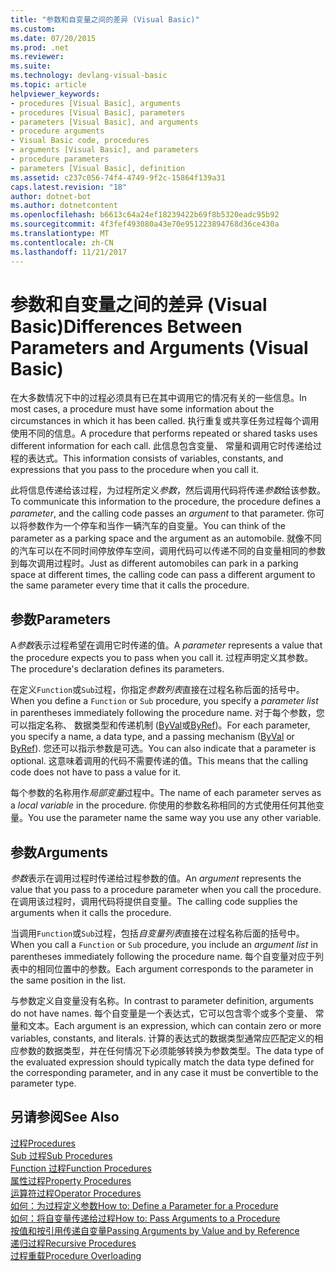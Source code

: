 ```yaml
---
title: "参数和自变量之间的差异 (Visual Basic)"
ms.custom: 
ms.date: 07/20/2015
ms.prod: .net
ms.reviewer: 
ms.suite: 
ms.technology: devlang-visual-basic
ms.topic: article
helpviewer_keywords:
- procedures [Visual Basic], arguments
- procedures [Visual Basic], parameters
- parameters [Visual Basic], and arguments
- procedure arguments
- Visual Basic code, procedures
- arguments [Visual Basic], and parameters
- procedure parameters
- parameters [Visual Basic], definition
ms.assetid: c237c056-74f4-4749-9f2c-15864f139a31
caps.latest.revision: "18"
author: dotnet-bot
ms.author: dotnetcontent
ms.openlocfilehash: b6613c64a24ef18239422b69f8b5320eadc95b92
ms.sourcegitcommit: 4f3fef493080a43e70e951223894768d36ce430a
ms.translationtype: MT
ms.contentlocale: zh-CN
ms.lasthandoff: 11/21/2017
---
```

# <a name="differences-between-parameters-and-arguments-visual-basic"></a><span data-ttu-id="3e16f-102">参数和自变量之间的差异 (Visual Basic)</span><span class="sxs-lookup"><span data-stu-id="3e16f-102">Differences Between Parameters and Arguments (Visual Basic)</span></span>
<span data-ttu-id="3e16f-103">在大多数情况下中的过程必须具有已在其中调用它的情况有关的一些信息。</span><span class="sxs-lookup"><span data-stu-id="3e16f-103">In most cases, a procedure must have some information about the circumstances in which it has been called.</span></span> <span data-ttu-id="3e16f-104">执行重复或共享任务过程每个调用使用不同的信息。</span><span class="sxs-lookup"><span data-stu-id="3e16f-104">A procedure that performs repeated or shared tasks uses different information for each call.</span></span> <span data-ttu-id="3e16f-105">此信息包含变量、 常量和调用它时传递给过程的表达式。</span><span class="sxs-lookup"><span data-stu-id="3e16f-105">This information consists of variables, constants, and expressions that you pass to the procedure when you call it.</span></span>  
  
 <span data-ttu-id="3e16f-106">此将信息传递给该过程，为过程所定义*参数*，然后调用代码将传递*参数*给该参数。</span><span class="sxs-lookup"><span data-stu-id="3e16f-106">To communicate this information to the procedure, the procedure defines a *parameter*, and the calling code passes an *argument* to that parameter.</span></span> <span data-ttu-id="3e16f-107">你可以将参数作为一个停车和当作一辆汽车的自变量。</span><span class="sxs-lookup"><span data-stu-id="3e16f-107">You can think of the parameter as a parking space and the argument as an automobile.</span></span> <span data-ttu-id="3e16f-108">就像不同的汽车可以在不同时间停放停车空间，调用代码可以传递不同的自变量相同的参数到每次调用过程时。</span><span class="sxs-lookup"><span data-stu-id="3e16f-108">Just as different automobiles can park in a parking space at different times, the calling code can pass a different argument to the same parameter every time that it calls the procedure.</span></span>  
  
## <a name="parameters"></a><span data-ttu-id="3e16f-109">参数</span><span class="sxs-lookup"><span data-stu-id="3e16f-109">Parameters</span></span>  
 <span data-ttu-id="3e16f-110">A*参数*表示过程希望在调用它时传递的值。</span><span class="sxs-lookup"><span data-stu-id="3e16f-110">A *parameter* represents a value that the procedure expects you to pass when you call it.</span></span> <span data-ttu-id="3e16f-111">过程声明定义其参数。</span><span class="sxs-lookup"><span data-stu-id="3e16f-111">The procedure's declaration defines its parameters.</span></span>  
  
 <span data-ttu-id="3e16f-112">在定义`Function`或`Sub`过程，你指定*参数列表*直接在过程名称后面的括号中。</span><span class="sxs-lookup"><span data-stu-id="3e16f-112">When you define a `Function` or `Sub` procedure, you specify a *parameter list* in parentheses immediately following the procedure name.</span></span> <span data-ttu-id="3e16f-113">对于每个参数，您可以指定名称、 数据类型和传递机制 ([ByVal](../../../../visual-basic/language-reference/modifiers/byval.md)或[ByRef](../../../../visual-basic/language-reference/modifiers/byref.md))。</span><span class="sxs-lookup"><span data-stu-id="3e16f-113">For each parameter, you specify a name, a data type, and a passing mechanism ([ByVal](../../../../visual-basic/language-reference/modifiers/byval.md) or [ByRef](../../../../visual-basic/language-reference/modifiers/byref.md)).</span></span> <span data-ttu-id="3e16f-114">您还可以指示参数是可选。</span><span class="sxs-lookup"><span data-stu-id="3e16f-114">You can also indicate that a parameter is optional.</span></span> <span data-ttu-id="3e16f-115">这意味着调用的代码不需要传递的值。</span><span class="sxs-lookup"><span data-stu-id="3e16f-115">This means that the calling code does not have to pass a value for it.</span></span>  
  
 <span data-ttu-id="3e16f-116">每个参数的名称用作*局部变量*过程中。</span><span class="sxs-lookup"><span data-stu-id="3e16f-116">The name of each parameter serves as a *local variable* in the procedure.</span></span> <span data-ttu-id="3e16f-117">你使用的参数名称相同的方式使用任何其他变量。</span><span class="sxs-lookup"><span data-stu-id="3e16f-117">You use the parameter name the same way you use any other variable.</span></span>  
  
## <a name="arguments"></a><span data-ttu-id="3e16f-118">参数</span><span class="sxs-lookup"><span data-stu-id="3e16f-118">Arguments</span></span>  
 <span data-ttu-id="3e16f-119">*参数*表示在调用过程时传递给过程参数的值。</span><span class="sxs-lookup"><span data-stu-id="3e16f-119">An *argument* represents the value that you pass to a procedure parameter when you call the procedure.</span></span> <span data-ttu-id="3e16f-120">在调用该过程时，调用代码将提供自变量。</span><span class="sxs-lookup"><span data-stu-id="3e16f-120">The calling code supplies the arguments when it calls the procedure.</span></span>  
  
 <span data-ttu-id="3e16f-121">当调用`Function`或`Sub`过程，包括*自变量列表*直接在过程名称后面的括号中。</span><span class="sxs-lookup"><span data-stu-id="3e16f-121">When you call a `Function` or `Sub` procedure, you include an *argument list* in parentheses immediately following the procedure name.</span></span> <span data-ttu-id="3e16f-122">每个自变量对应于列表中的相同位置中的参数。</span><span class="sxs-lookup"><span data-stu-id="3e16f-122">Each argument corresponds to the parameter in the same position in the list.</span></span>  
  
 <span data-ttu-id="3e16f-123">与参数定义自变量没有名称。</span><span class="sxs-lookup"><span data-stu-id="3e16f-123">In contrast to parameter definition, arguments do not have names.</span></span> <span data-ttu-id="3e16f-124">每个自变量是一个表达式，它可以包含零个或多个变量、 常量和文本。</span><span class="sxs-lookup"><span data-stu-id="3e16f-124">Each argument is an expression, which can contain zero or more variables, constants, and literals.</span></span> <span data-ttu-id="3e16f-125">计算的表达式的数据类型通常应匹配定义的相应参数的数据类型，并在任何情况下必须能够转换为参数类型。</span><span class="sxs-lookup"><span data-stu-id="3e16f-125">The data type of the evaluated expression should typically match the data type defined for the corresponding parameter, and in any case it must be convertible to the parameter type.</span></span>  
  
## <a name="see-also"></a><span data-ttu-id="3e16f-126">另请参阅</span><span class="sxs-lookup"><span data-stu-id="3e16f-126">See Also</span></span>  
 [<span data-ttu-id="3e16f-127">过程</span><span class="sxs-lookup"><span data-stu-id="3e16f-127">Procedures</span></span>](./index.md)  
 [<span data-ttu-id="3e16f-128">Sub 过程</span><span class="sxs-lookup"><span data-stu-id="3e16f-128">Sub Procedures</span></span>](./sub-procedures.md)  
 [<span data-ttu-id="3e16f-129">Function 过程</span><span class="sxs-lookup"><span data-stu-id="3e16f-129">Function Procedures</span></span>](./function-procedures.md)  
 [<span data-ttu-id="3e16f-130">属性过程</span><span class="sxs-lookup"><span data-stu-id="3e16f-130">Property Procedures</span></span>](./property-procedures.md)  
 [<span data-ttu-id="3e16f-131">运算符过程</span><span class="sxs-lookup"><span data-stu-id="3e16f-131">Operator Procedures</span></span>](./operator-procedures.md)  
 [<span data-ttu-id="3e16f-132">如何：为过程定义参数</span><span class="sxs-lookup"><span data-stu-id="3e16f-132">How to: Define a Parameter for a Procedure</span></span>](./how-to-define-a-parameter-for-a-procedure.md)  
 [<span data-ttu-id="3e16f-133">如何：将自变量传递给过程</span><span class="sxs-lookup"><span data-stu-id="3e16f-133">How to: Pass Arguments to a Procedure</span></span>](./how-to-pass-arguments-to-a-procedure.md)  
 [<span data-ttu-id="3e16f-134">按值和按引用传递自变量</span><span class="sxs-lookup"><span data-stu-id="3e16f-134">Passing Arguments by Value and by Reference</span></span>](./passing-arguments-by-value-and-by-reference.md)  
 [<span data-ttu-id="3e16f-135">递归过程</span><span class="sxs-lookup"><span data-stu-id="3e16f-135">Recursive Procedures</span></span>](./recursive-procedures.md)  
 [<span data-ttu-id="3e16f-136">过程重载</span><span class="sxs-lookup"><span data-stu-id="3e16f-136">Procedure Overloading</span></span>](./procedure-overloading.md)
